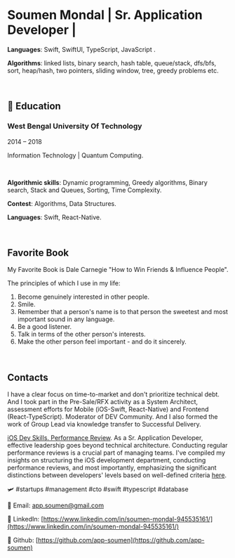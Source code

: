 # Soumen Mondal | Sr. Application Developer | 

**Languages**: Swift, SwiftUI, TypeScript, JavaScript .

**Algorithms**: linked lists, binary search, hash table, queue/stack, dfs/bfs, sort, heap/hash, two pointers, sliding window, tree, greedy problems etc.

<br />

## 🏫 Education
### West Bengal University Of Technology
2014 – 2018

Information Technology | Quantum Computing.

<br />

<div style="page-break-after: always;"></div>

**Algorithmic skills**: Dynamic programming, Greedy algorithms, Binary search, Stack and Queues, Sorting, Time Complexity.

**Contest**: Algorithms, Data Structures.

**Languages**: Swift, React-Native.

<br />

<div style="page-break-after: always;"></div>

## Favorite Book

My Favorite Book is Dale Carnegie "How to Win Friends & Influence People".

The principles of which I use in my life:
1. Become genuinely interested in other people. 
2. Smile.
3. Remember that a person's name is to that person the sweetest and most important sound in any language.
4. Be a good listener.
5. Talk in terms of the other person's interests.
6. Make the other person feel important - and do it sincerely.

<br />

<div style="page-break-after: always;"></div>

## Contacts

I have a clear focus on time-to-market and don't prioritize technical debt. And I took part in the Pre-Sale/RFX activity as a System Architect, assessment efforts for Mobile (iOS-Swift, React-Native) and Frontend (React-TypeScript). Moderator of DEV Community. And I also formed the work of Group Lead via knowledge transfer to Successful Delivery.

[iOS Dev Skills. Performance Review](https://github.com/app-soumen). As a Sr. Application Developer, effective leadership goes beyond technical architecture. Conducting regular performance reviews is a crucial part of managing teams.
I've compiled my insights on structuring the iOS development department, conducting performance reviews, and most importantly, emphasizing the significant distinctions between developers' levels based on well-defined criteria [here](https://github.com/app-soumen).


🛩️ #startups #management #cto #swift #typescript #database

📧 Email: [app.soumen@gmail.com](mailto:app.soumen@gmail.com)

👋 LinkedIn: [https://www.linkedin.com/in/soumen-mondal-945535161/](https://www.linkedin.com/in/soumen-mondal-945535161/)

👋 Github: [https://github.com/app-soumen](https://github.com/app-soumen)

